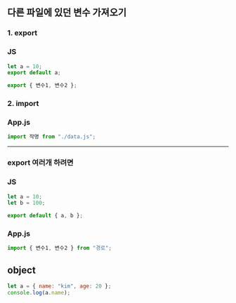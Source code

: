 ## 다른 파일에 있던 변수 가져오기

### 1. export

### JS

```js
let a = 10;
export default a;
```

```js
export { 변수1, 변수2 };
```

### 2. import

### App.js

```js
import 작명 from "./data.js";
```

---

### export 여러개 하려면

### JS

```js
let a = 10;
let b = 100;

export default { a, b };
```

### App.js

```js
import { 변수1, 변수2 } from "경로";
```

## object

```js
let a = { name: "kim", age: 20 };
console.log(a.name);
```
